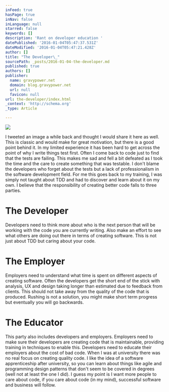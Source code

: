 ```yaml
---
inFeed: true
hasPage: true
inNav: false
inLanguage: null
starred: false
keywords: []
description: 'Rant on developer education '
datePublished: '2016-01-04T05:47:37.531Z'
dateModified: '2016-01-04T05:47:21.428Z'
author: []
title: "The Developer\_"
sourcePath: _posts/2016-01-04-the-developer.md
published: true
authors: []
publisher:
  name: gravypower.net
  domain: blog.gravypower.net
  url: null
  favicon: null
url: the-developer/index.html
_context: 'http://schema.org'
_type: Article

---
```

![](http://blog.gravypower.net/content/images/2013/Oct/39552583.jpg)

I tweeted an image a while back and thought I would share it here as well. This is classic and would make for great motivation, but there is a good point behind it. In my limited experience it has been hard to get across the point of why I write things test first. Often I come back to code just to find that the tests are failing. This makes me sad and fell a bit defeated as I took the time and the care to create something that was testable. I don't blame the developers who forget about the tests but a lack of professionalism in the software development field. For me this goes back to my training, I was simply not taught about TDD and had to discover and learn about it on my own. I believe that the responsibility of creating better code falls to three parties. 

# The Developer 

Developers need to think more about who is the next person that will be working with the code you are currently writing. Also make an effort to see what others are doing out there in terms of creating software. This is not just about TDD but caring about your code. 

# The Employer 

Employers need to understand what time is spent on different aspects of creating software. Often the developers get the short end of the stick with analysis, UX and design taking longer than estimated due to feedback from clients. This should not take away from the quality of the code that is produced. Rushing is not a solution, you might make short term progress but eventually you will go backwards. 

# The Educator 

This party also includes developers and employers. Employers need to make sure their developers are creating code that is maintainable, providing training in techniques to enable this. Developers need to educate their employers about the cost of bad code. When I was at university there was no real focus on creating quality code. I like the idea of a software apprenticeship after university, so you can learn about things like agile and programming design patterns that don't seem to be covered in degrees (well not at least the one I did). I guess my point is I want more people to care about code, if you care about code (in my mind), successful software and business will follow.